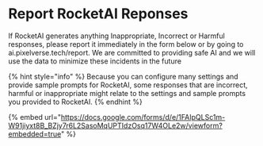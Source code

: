 # Report RocketAI Reponses

If RocketAI generates anything Inappropriate, Incorrect or Harmful responses, please report it immediately in the form below or by going to ai.pixelverse.tech/report. We are committed to providing safe AI and we will use the data to minimize these incidents in the future&#x20;

{% hint style="info" %}
Because you can configure many settings and provide sample prompts for RocketAI, some responses that are incorrect, harmful or inappropriate might relate to the settings and sample prompts you provided to RocketAI.
{% endhint %}

{% embed url="https://docs.google.com/forms/d/e/1FAIpQLSc1m-W91jiyxt8B_BZjy7r6L2SasoMqUPTIdzOsq17W4OLe2w/viewform?embedded=true" %}
